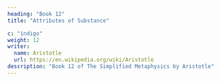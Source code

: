 ```yaml
---
heading: "Book 12"
title: "Attributes of Substance"

c: "indigo"
weight: 12
writer:
  name: Aristotle 
  url: https://en.wikipedia.org/wiki/Aristotle
description: "Book 12 of The Simplified Metaphysics by Aristotle"
---
```

